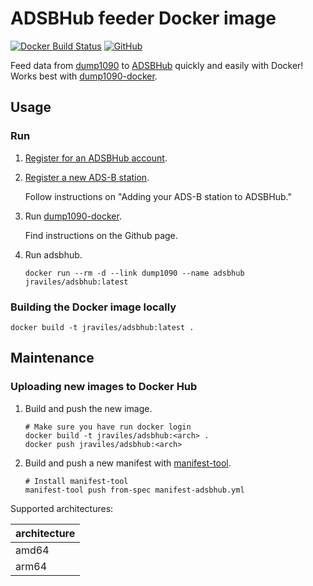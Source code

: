 # ADSBHub feeder Docker image

[![Docker Build Status](https://img.shields.io/docker/build/jraviles/adsbhub.svg)](https://hub.docker.com/r/jraviles/adsbhub/)
[![GitHub](https://img.shields.io/github/license/jeanralphaviles/adsbhub-docker.svg)](https://github.com/jeanralphaviles/adsbhub-docker)

Feed data from [dump1090](https://github.com/flightaware/dump1090) to
[ADSBHub](http://www.adsbhub.org/) quickly and easily with Docker! Works best
with [dump1090-docker](https://github.com/jeanralphaviles/dump1090-docker).

## Usage

### Run

1. [Register for an ADSBHub account](http://www.adsbhub.org/register.php).

1. [Register a new ADS-B station](http://www.adsbhub.org/howtofeed.php).

   Follow instructions on "Adding your ADS-B station to ADSBHub."

1. Run [dump1090-docker](https://github.com/jeanralphaviles/dump1090-docker).

   Find instructions on the Github page.

1. Run adsbhub.

   ```shell
   docker run --rm -d --link dump1090 --name adsbhub jraviles/adsbhub:latest
   ```

### Building the Docker image locally

```shell
docker build -t jraviles/adsbhub:latest .
```

## Maintenance

### Uploading new images to Docker Hub

1. Build and push the new image.

   ```shell
   # Make sure you have run docker login
   docker build -t jraviles/adsbhub:<arch> .
   docker push jraviles/adsbhub:<arch>
   ```

1. Build and push a new manifest with
   [manifest-tool](https://github.com/estesp/manifest-tool).

   ```shell
   # Install manifest-tool
   manifest-tool push from-spec manifest-adsbhub.yml
   ```

Supported architectures:

| architecture 	|
|--------------	|
| amd64        	|
| arm64        	|
